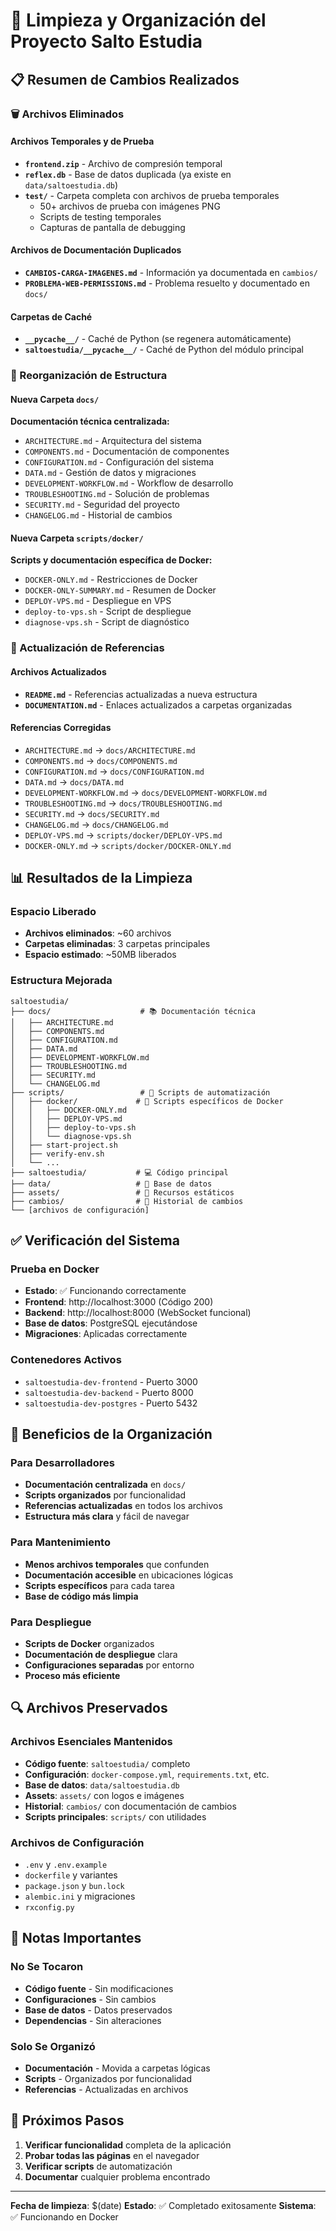 # 🧹 Limpieza y Organización del Proyecto Salto Estudia

## 📋 Resumen de Cambios Realizados

### 🗑️ Archivos Eliminados

#### Archivos Temporales y de Prueba
- **`frontend.zip`** - Archivo de compresión temporal
- **`reflex.db`** - Base de datos duplicada (ya existe en `data/saltoestudia.db`)
- **`test/`** - Carpeta completa con archivos de prueba temporales
  - 50+ archivos de prueba con imágenes PNG
  - Scripts de testing temporales
  - Capturas de pantalla de debugging

#### Archivos de Documentación Duplicados
- **`CAMBIOS-CARGA-IMAGENES.md`** - Información ya documentada en `cambios/`
- **`PROBLEMA-WEB-PERMISSIONS.md`** - Problema resuelto y documentado en `docs/`

#### Carpetas de Caché
- **`__pycache__/`** - Caché de Python (se regenera automáticamente)
- **`saltoestudia/__pycache__/`** - Caché de Python del módulo principal

### 📁 Reorganización de Estructura

#### Nueva Carpeta `docs/`
**Documentación técnica centralizada:**
- `ARCHITECTURE.md` - Arquitectura del sistema
- `COMPONENTS.md` - Documentación de componentes
- `CONFIGURATION.md` - Configuración del sistema
- `DATA.md` - Gestión de datos y migraciones
- `DEVELOPMENT-WORKFLOW.md` - Workflow de desarrollo
- `TROUBLESHOOTING.md` - Solución de problemas
- `SECURITY.md` - Seguridad del proyecto
- `CHANGELOG.md` - Historial de cambios

#### Nueva Carpeta `scripts/docker/`
**Scripts y documentación específica de Docker:**
- `DOCKER-ONLY.md` - Restricciones de Docker
- `DOCKER-ONLY-SUMMARY.md` - Resumen de Docker
- `DEPLOY-VPS.md` - Despliegue en VPS
- `deploy-to-vps.sh` - Script de despliegue
- `diagnose-vps.sh` - Script de diagnóstico

### 🔄 Actualización de Referencias

#### Archivos Actualizados
- **`README.md`** - Referencias actualizadas a nueva estructura
- **`DOCUMENTATION.md`** - Enlaces actualizados a carpetas organizadas

#### Referencias Corregidas
- `ARCHITECTURE.md` → `docs/ARCHITECTURE.md`
- `COMPONENTS.md` → `docs/COMPONENTS.md`
- `CONFIGURATION.md` → `docs/CONFIGURATION.md`
- `DATA.md` → `docs/DATA.md`
- `DEVELOPMENT-WORKFLOW.md` → `docs/DEVELOPMENT-WORKFLOW.md`
- `TROUBLESHOOTING.md` → `docs/TROUBLESHOOTING.md`
- `SECURITY.md` → `docs/SECURITY.md`
- `CHANGELOG.md` → `docs/CHANGELOG.md`
- `DEPLOY-VPS.md` → `scripts/docker/DEPLOY-VPS.md`
- `DOCKER-ONLY.md` → `scripts/docker/DOCKER-ONLY.md`

## 📊 Resultados de la Limpieza

### Espacio Liberado
- **Archivos eliminados**: ~60 archivos
- **Carpetas eliminadas**: 3 carpetas principales
- **Espacio estimado**: ~50MB liberados

### Estructura Mejorada
```
saltoestudia/
├── docs/                    # 📚 Documentación técnica
│   ├── ARCHITECTURE.md
│   ├── COMPONENTS.md
│   ├── CONFIGURATION.md
│   ├── DATA.md
│   ├── DEVELOPMENT-WORKFLOW.md
│   ├── TROUBLESHOOTING.md
│   ├── SECURITY.md
│   └── CHANGELOG.md
├── scripts/                 # 🔧 Scripts de automatización
│   ├── docker/             # 🐳 Scripts específicos de Docker
│   │   ├── DOCKER-ONLY.md
│   │   ├── DEPLOY-VPS.md
│   │   ├── deploy-to-vps.sh
│   │   └── diagnose-vps.sh
│   ├── start-project.sh
│   ├── verify-env.sh
│   └── ...
├── saltoestudia/           # 💻 Código principal
├── data/                   # 💾 Base de datos
├── assets/                 # 🎨 Recursos estáticos
├── cambios/                # 📝 Historial de cambios
└── [archivos de configuración]
```

## ✅ Verificación del Sistema

### Prueba en Docker
- **Estado**: ✅ Funcionando correctamente
- **Frontend**: http://localhost:3000 (Código 200)
- **Backend**: http://localhost:8000 (WebSocket funcional)
- **Base de datos**: PostgreSQL ejecutándose
- **Migraciones**: Aplicadas correctamente

### Contenedores Activos
- `saltoestudia-dev-frontend` - Puerto 3000
- `saltoestudia-dev-backend` - Puerto 8000
- `saltoestudia-dev-postgres` - Puerto 5432

## 🎯 Beneficios de la Organización

### Para Desarrolladores
- **Documentación centralizada** en `docs/`
- **Scripts organizados** por funcionalidad
- **Referencias actualizadas** en todos los archivos
- **Estructura más clara** y fácil de navegar

### Para Mantenimiento
- **Menos archivos temporales** que confunden
- **Documentación accesible** en ubicaciones lógicas
- **Scripts específicos** para cada tarea
- **Base de código más limpia**

### Para Despliegue
- **Scripts de Docker** organizados
- **Documentación de despliegue** clara
- **Configuraciones separadas** por entorno
- **Proceso más eficiente**

## 🔍 Archivos Preservados

### Archivos Esenciales Mantenidos
- **Código fuente**: `saltoestudia/` completo
- **Configuración**: `docker-compose.yml`, `requirements.txt`, etc.
- **Base de datos**: `data/saltoestudia.db`
- **Assets**: `assets/` con logos e imágenes
- **Historial**: `cambios/` con documentación de cambios
- **Scripts principales**: `scripts/` con utilidades

### Archivos de Configuración
- `.env` y `.env.example`
- `dockerfile` y variantes
- `package.json` y `bun.lock`
- `alembic.ini` y migraciones
- `rxconfig.py`

## 📝 Notas Importantes

### No Se Tocaron
- **Código fuente** - Sin modificaciones
- **Configuraciones** - Sin cambios
- **Base de datos** - Datos preservados
- **Dependencias** - Sin alteraciones

### Solo Se Organizó
- **Documentación** - Movida a carpetas lógicas
- **Scripts** - Organizados por funcionalidad
- **Referencias** - Actualizadas en archivos

## 🚀 Próximos Pasos

1. **Verificar funcionalidad** completa de la aplicación
2. **Probar todas las páginas** en el navegador
3. **Verificar scripts** de automatización
4. **Documentar** cualquier problema encontrado

---

**Fecha de limpieza**: $(date)
**Estado**: ✅ Completado exitosamente
**Sistema**: ✅ Funcionando en Docker 
